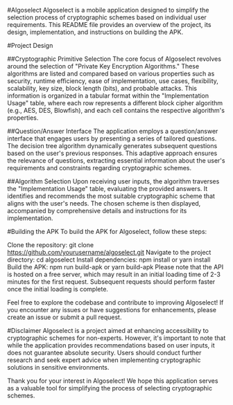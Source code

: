 #Algoselect
Algoselect is a mobile application designed to simplify the selection process of cryptographic schemes based on individual user requirements. This README file provides an overview of the project, its design, implementation, and instructions on building the APK.

#Project Design

##Cryptographic Primitive Selection
The core focus of Algoselect revolves around the selection of "Private Key Encryption Algorithms." These algorithms are listed and compared based on various properties such as security, runtime efficiency, ease of implementation, use cases, flexibility, scalability, key size, block length (bits), and probable attacks. This information is organized in a tabular format within the "Implementation Usage" table, where each row represents a different block cipher algorithm (e.g., AES, DES, Blowfish), and each cell contains the respective algorithm's properties.

##Question/Answer Interface
The application employs a question/answer interface that engages users by presenting a series of tailored questions. The decision tree algorithm dynamically generates subsequent questions based on the user's previous responses. This adaptive approach ensures the relevance of questions, extracting essential information about the user's requirements and constraints regarding cryptographic schemes.

##Algorithm Selection
Upon receiving user inputs, the algorithm traverses the "Implementation Usage" table, evaluating the provided answers. It identifies and recommends the most suitable cryptographic scheme that aligns with the user's needs. The chosen scheme is then displayed, accompanied by comprehensive details and instructions for its implementation.

#Building the APK
To build the APK for Algoselect, follow these steps:

Clone the repository: git clone https://github.com/yourusername/algoselect.git
Navigate to the project directory: cd algoselect
Install dependencies: npm install or yarn install
Build the APK: npm run build-apk or yarn build-apk
Please note that the API is hosted on a free server, which may result in an initial loading time of 2-3 minutes for the first request. Subsequent requests should perform faster once the initial loading is complete.

Feel free to explore the codebase and contribute to improving Algoselect! If you encounter any issues or have suggestions for enhancements, please create an issue or submit a pull request.

#Disclaimer
Algoselect is a project aimed at enhancing accessibility to cryptographic schemes for non-experts. However, it's important to note that while the application provides recommendations based on user inputs, it does not guarantee absolute security. Users should conduct further research and seek expert advice when implementing cryptographic solutions in sensitive environments.

Thank you for your interest in Algoselect! We hope this application serves as a valuable tool for simplifying the process of selecting cryptographic schemes.
